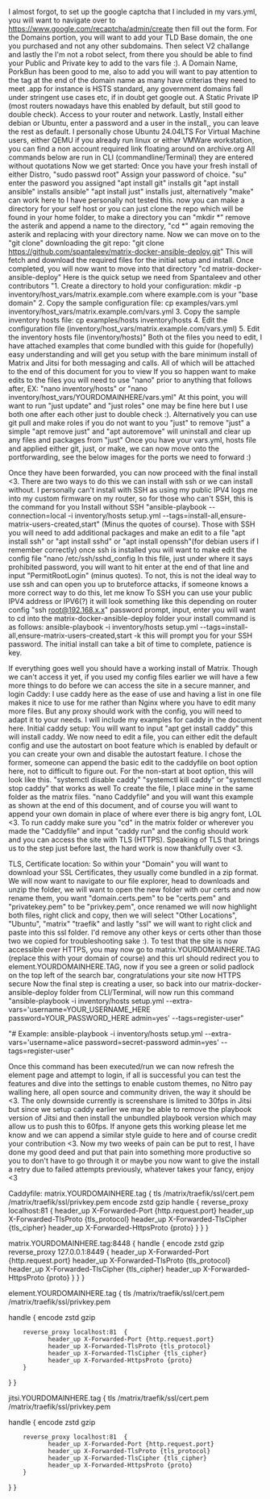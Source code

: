 I almost forgot, to set up the google captcha that I included in my vars.yml, you will want to navigate over to https://www.google.com/recaptcha/admin/create then fill out the form. For the Domains portion, you will want to add your TLD Base domain, the one you purchased and not any other subdomains. Then select V2 challange and lastly the I'm not a robot select, from there you should be able to find your Public and Private key to add to the vars file :). 
A Domain Name, PorkBun has been good to me,  also to add you will want to pay attention to the tag at the end of the domain name as many have criterias they need to meet .app for instance is HSTS standard, any government domains fall under stringent use cases etc, if in doubt get google out. 
A Static Private IP (most routers nowadays have this enabled by default, but still good to double check).
Access to your router and network. 
Lastly, Install either debian or Ubuntu, enter a password and a user in the install,, you can leave the rest as default. I personally chose Ubuntu 24.04LTS
For Virtual Machine users, either QEMU if you already run linux or either VMWare workstation, you can find a non account required link floating around on archive.org
All commands below are run in CLI (commandline/Terminal) they are entered without quotations
Now we get started:
Once you have your fresh install of either Distro, 
"sudo passwd root" Assign your password of choice.
"su" enter the pasword you assigned
"apt install git" installs git
"apt install ansible" installs ansible"
"apt install just" installs just, alternatively "make" can work here to I have personally not tested this.
now you can make a directory for your self host or you can just clone the repo which will be found in your home folder, to make a directory you can 
"mkdir *"  remove the asterik and append a name to the directory, "cd *" again removing the asterik and replacing with your directory name. Now we can move on to the "git clone"
downloading the git repo: 
"git clone https://github.com/spantaleev/matrix-docker-ansible-deploy.git"
This will fetch and download the required files for the initial setup and install. Once completed, you will now want to move into that directory 
"cd matrix-docker-ansible-deploy"
Here is the quick setup we need from Spantaleev and other contributors
"1. Create a directory to hold your configuration: mkdir -p inventory/host_vars/matrix.example.com where example.com is your "base domain"
2. Copy the sample configuration file: cp examples/vars.yml    inventory/host_vars/matrix.example.com/vars.yml
3. Copy the sample inventory hosts file: cp examples/hosts inventory/hosts
4. Edit the configuration file (inventory/host_vars/matrix.example.com/vars.yml)
5. Edit the inventory hosts file (inventory/hosts)"
Both ot the files you need to edit, I have attached examples that come bundled with this guide for (hopefully) easy understanding and will get you setup with the bare minimum install of Matrix and Jitsi for both messaging and calls. All of which will be attached to the end of this document for you to view
If you so happen want to make edits to the files you will need to use "nano" prior to anything that follows after, EX: "nano inventory/hosts" or "nano inventory/host_vars/YOURDOMAINHERE/vars.yml"
At this point, you will want to run "just update" and "just roles" one may be fine here but I use both one after each other just to double check :). Alternatively you can use git pull and make roles if you do not want to you "just" to remove "just" a simple "apt remove just" and "apt autoremove" will uninstall and clear up any files and packages from "just"
Once you have your vars.yml, hosts file and applied either git, just, or make, we can now move onto the portforwarding, see the below images for the ports we need to forward :)

Once they have been forwarded, you can now proceed with the final install <3. 
There are two ways to do this we can install with ssh or we can install without. I personally can't install with SSH as using my public IPV4 logs me into my custom firmware on my router, so for those who can't SSH, this is the command for you 
Install without SSH
"ansible-playbook --connection=local -i inventory/hosts setup.yml --tags=install-all,ensure-matrix-users-created,start" (Minus the quotes of course). 
Those with SSH you will need to add additional packages and make an edit to a file
"apt install ssh"
or "apt install sshd" or "apt install openssh"(for debian users if I remember correctly)
once ssh is installed you will want to make edit the config file
"nano /etc/ssh/sshd_config
In this file, just under where it says prohibited password, you will want to hit enter at the end of that line and input "PermitRootLogin" (minus quotes). To not, this is not the ideal way to use ssh and can open you up to bruteforce attacks, if someone knows a more correct way to do this, let me know
To SSH you can use your public IPV4 address or IPV6(?)
it will look something like this depending on router config 
"ssh root@192.168.x.x" password prompt, input, enter
you will want to cd into the matrix-docker-ansible-deploy folder
your install command is as follows: 
ansible-playbook -i inventory/hosts setup.yml --tags=install-all,ensure-matrix-users-created,start -k
this will prompt you for your SSH password. 
The initial install can take a bit of time to complete, patience is key. 

If everything goes well you should have a working install of Matrix. Though we can't access it yet, if you used my config files earlier we will have a few more things to do before we can access the site in a secure manner, and login
Caddy: I use caddy here as the ease of use and having a list in one file makes it nice to use for me rather than Nginx where you have to edit many more files. But any proxy should work with the config, you will need to adapt it to your needs. I will include my examples for caddy in the document here. 
Initial caddy setup: You will want to input "apt get install caddy" this will install caddy. We now need to edit a file, you can either edit the default config and use the autostart on boot feature which is enabled by default or you can create your own and disable the autostart feature. I chose the former, someone can append the basic edit to the caddyfile on boot option here, not to difficult to figure out. 
For the non-start at boot option, this will look like this. 
"systemctl disable caddy"
"systemctl kill caddy" or "systemctl stop caddy" that works as well
To create the file, I place mine in the same folder as the matrix files. 
"nano Caddyfile" and you will want this example as shown at the end of this document, and of course you will want to append your own domain in place of where ever there is big angry font, LOL <3. 
To run caddy make sure you "cd" in the matrix folder or wherever you made the "Caddyfile" and input "caddy run" and the config should work and you can access the site with TLS (HTTPS). Speaking of TLS that brings us to the step just before last, the hard work is now thankfully over <3. 

TLS, Certificate location:
 So within your "Domain" you will want to download your SSL Certificates, they usually come bundled in a zip format. We will now want to navigate to our file explorer, head to downloads and unzip the folder, we will want to open the new folder with our certs and now rename them, you want "domain.certs.pem" to be "certs.pem" and "privatekey.pem" to be "privkey.pem", once renamed we will now highlight both files, right click and copy, then we will select "Other Locations", "Ubuntu", "matrix" "traefik" and lastly "ssl" we will want to right click and paste into this ssl folder. I'd remove any other keys or certs other than those two we copied for troubleshooting sake :). 
To test that the site is now accessible over HTTPS, you may now go to matrix.YOURDOMAINHERE.TAG (replace this with your domain of course) and this url should redirect you to element.YOURDOMAINHERE.TAG, now if you see a green or solid padlock on the top left of the search bar, congratulations your site now HTTPS secure
Now the final step is creating a user, so back into our matrix-docker-ansible-deploy folder from CLI/Terminal, will now run this command
"ansible-playbook -i inventory/hosts setup.yml --extra-vars='username=YOUR_USERNAME_HERE password=YOUR_PASSWORD_HERE admin=yes' --tags=register-user"

"# Example: ansible-playbook -i inventory/hosts setup.yml --extra-vars='username=alice password=secret-password admin=yes' --tags=register-user"

Once this command has been executed/run we can now refresh the element page and attempt to login, if all is successful you can test the features and dive into the settings to enable custom themes, no Nitro pay walling here, all open source and community driven, the way it should be <3. The only downside currently is screenshare is limited to 30fps in Jitsi but since we setup caddy earlier we may be able to remove the playbook version of Jitsi and then install the unbundled playbook version which may allow us to push this to 60fps. If anyone gets this working please let me know and we can append a similar style guide to here and of course credit your contribution <3. Now my two weeks of pain can be put to rest, I have done my good deed and put that pain into something more productive so you to don't have to go through it or maybe you now want to give the install a retry due to failed attempts previously, whatever takes your fancy, enjoy <3

Caddyfile:
matrix.YOURDOMAINHERE.tag {
        tls /matrix/traefik/ssl/cert.pem /matrix/traefik/ssl/privkey.pem
        encode zstd gzip
        handle {
        reverse_proxy localhost:81  {
               header_up X-Forwarded-Port {http.request.port}
               header_up X-Forwarded-TlsProto {tls_protocol}
               header_up X-Forwarded-TlsCipher {tls_cipher}
               header_up X-Forwarded-HttpsProto {proto}
        }
  }
}

matrix.YOURDOMAINHERE.tag:8448 {
    handle {
        encode zstd gzip
        reverse_proxy 127.0.0.1:8449 {
               header_up X-Forwarded-Port {http.request.port}
               header_up X-Forwarded-TlsProto {tls_protocol}
               header_up X-Forwarded-TlsCipher {tls_cipher}
               header_up X-Forwarded-HttpsProto {proto}
        }
    }
}

element.YOURDOMAINHERE.tag {
        tls /matrix/traefik/ssl/cert.pem /matrix/traefik/ssl/privkey.pem

  handle {
        encode zstd gzip

        reverse_proxy localhost:81  {
               header_up X-Forwarded-Port {http.request.port}
               header_up X-Forwarded-TlsProto {tls_protocol}
               header_up X-Forwarded-TlsCipher {tls_cipher}
               header_up X-Forwarded-HttpsProto {proto}
        }
  }
}

jitsi.YOURDOMAINHERE.tag {
        tls /matrix/traefik/ssl/cert.pem /matrix/traefik/ssl/privkey.pem

  handle {
        encode zstd gzip

        reverse_proxy localhost:81  {
               header_up X-Forwarded-Port {http.request.port}
               header_up X-Forwarded-TlsProto {tls_protocol}
               header_up X-Forwarded-TlsCipher {tls_cipher}
               header_up X-Forwarded-HttpsProto {proto}
        }
  }
} 

